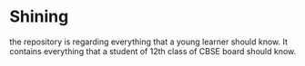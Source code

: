 # Shining
the repository is regarding everything that a young learner should know. It contains everything that a student of 12th class of CBSE board should know.
